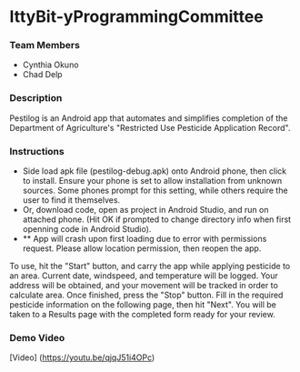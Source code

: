 # IttyBit-yProgrammingCommittee

<a name="team-members"></a><h3>Team Members</h3>
* Cynthia Okuno
* Chad Delp

<a name="description"></a><h3>Description</h3>
Pestilog is an Android app that automates and simplifies completion of the Department of Agriculture's "Restricted Use Pesticide Application Record".

<a name="instructions"></a><h3>Instructions</h3>
* Side load apk file (pestilog-debug.apk) onto Android phone, then click to install. Ensure your phone is set to allow installation from unknown sources. Some phones prompt for this setting, while others require the user to find it themselves.
* Or, download code, open as project in Android Studio, and run on attached phone. (Hit OK if prompted to change directory info when first openning code in Android Studio).
* ** App will crash upon first loading due to error with permissions request. Please allow location permission, then reopen the app.

To use, hit the "Start" button, and carry the app while applying pesticide to an area. Current date, windspeed, and temperature will be logged. Your address will be obtained, and your movement will be tracked in order to calculate area. Once finished, press the "Stop" button. Fill in the required pesticide information on the following page, then hit "Next". You will be taken to a Results page with the completed form ready for your review.

<a name="demo-video"></a><h3>Demo Video</h3>
[Video] (https://youtu.be/qjqJ51i4OPc)
<insert link>

